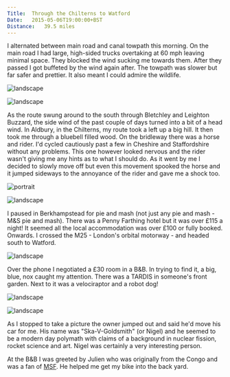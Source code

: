 ```yaml
---
Title:	Through the Chilterns to Watford
Date:	2015-05-06T19:00:00+BST
Distance:	39.5 miles
---
```


I alternated between main road and canal towpath this morning. On the main road I had large, high-sided trucks overtaking at 60 mph leaving minimal space. They blocked the wind sucking me towards them. After they passed I got buffeted by the wind again after. The towpath was slower but far safer and prettier. It also meant I could admire the wildlife.

![landscape](https://farm8.staticflickr.com/7752/17390839005_6028ae9dae.jpg "Heron on the canal")

![landscape](https://farm4.staticflickr.com/3894/18830228713_5cd83be4bc_z_d.jpg "Canal")

As the route swung around to the south through Bletchley and Leighton Buzzard, the side wind of the past couple of days turned into a bit of a head wind. In Aldbury, in the Chilterns, my route took a left up a big hill. It then took me through a bluebell filled wood. On the bridleway there was a horse and rider. I'd cycled cautiously past a few in Cheshire and Staffordshire without any problems. This one however looked nervous and the rider wasn't giving me any hints as to what I should do. As it went by me I decided to slowly move off but even this movement spooked the horse and it jumped sideways to the annoyance of the rider and gave me a shock too.

![portrait](https://farm1.staticflickr.com/392/19424772556_25e7040701_z_d.jpg "Aldbury in the Chilterns")

![landscape](https://farm1.staticflickr.com/358/19450844115_0db0cd0fcb_z_d.jpg "Bluebells")

I paused in Berkhampstead for pie and mash (not just any pie and mash - M&S pie and mash). There was a Penny Farthing hotel but it was over £115 a night! It seemed all the local accommodation was over £100 or fully booked. Onwards. I crossed the M25 - London's orbital motorway - and headed south to Watford.

![landscape](https://farm9.staticflickr.com/8689/17380263676_e6af9074d9.jpg "M25")

Over the phone I negotiated a £30 room in a B&B. In trying to find it, a big, blue, nox caught my attention. There was a TARDIS in someone's front garden. Next to it was a velociraptor and a robot dog! 

![landscape](https://farm8.staticflickr.com/7720/17405879671_56cf7bacd9.jpg "The Doctor?")

![landscape](https://farm1.staticflickr.com/431/19455142931_f344a3bb8f_z_d.jpg "Ska-V-Goldsmith on his cyborg-dino-dog")

As I stopped to take a picture the owner jumped out and said he'd move his car for me. His name was "Ska-V-Goldsmith" (or Nigel) and he seemed to be a modern day polymath with claims of a background in nuclear fission, rocket science and art. Nigel was certainly a very interesting person.

At the B&B I was greeted by Julien who was originally from the Congo and was a fan of [MSF](http://justgiving.com/rtwbike). He helped me get my bike into the back yard.
